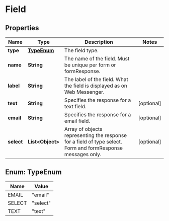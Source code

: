 

# Field

## Properties

Name | Type | Description | Notes
------------ | ------------- | ------------- | -------------
**type** | [**TypeEnum**](#TypeEnum) | The field type. | 
**name** | **String** | The name of the field. Must be unique per form or formResponse. | 
**label** | **String** | The label of the field. What the field is displayed as on Web Messenger. | 
**text** | **String** | Specifies the response for a text field. |  [optional]
**email** | **String** | Specifies the response for a email field. |  [optional]
**select** | **List&lt;Object&gt;** | Array of objects representing the response for a field of type select. Form and formResponse messages only. |  [optional]



## Enum: TypeEnum

Name | Value
---- | -----
EMAIL | &quot;email&quot;
SELECT | &quot;select&quot;
TEXT | &quot;text&quot;



